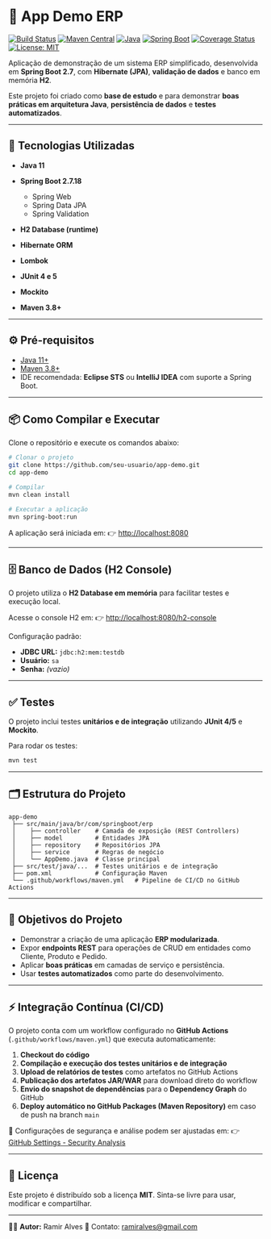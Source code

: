 # 📘 App Demo ERP

[![Build Status](https://github.com/ramiralvesmelo/app-demo/actions/workflows/maven.yml/badge.svg)](https://github.com/ramiralvesmelo/app-demo/actions/workflows/maven.yml)
[![Maven Central](https://img.shields.io/maven-central/v/org.springframework.boot/spring-boot-starter.svg?logo=apache-maven)](https://search.maven.org/artifact/org.springframework.boot/spring-boot-starter)
[![Java](https://img.shields.io/badge/Java-11-blue.svg?logo=java)](https://adoptium.net/)
[![Spring Boot](https://img.shields.io/badge/Spring%20Boot-2.7.18-brightgreen.svg?logo=springboot)](https://spring.io/projects/spring-boot)
[![Coverage Status](https://img.shields.io/codecov/c/github/ramiralvesmelo/app-demo?logo=codecov)](https://app.codecov.io/gh/ramiralvesmelo/app-demo)
[![License: MIT](https://img.shields.io/badge/License-MIT-yellow.svg)](LICENSE)

Aplicação de demonstração de um sistema ERP simplificado, desenvolvida em **Spring Boot 2.7**, com **Hibernate (JPA)**, **validação de dados** e banco em memória **H2**.

Este projeto foi criado como **base de estudo** e para demonstrar **boas práticas em arquitetura Java**, **persistência de dados** e **testes automatizados**.

---

## 🚀 Tecnologias Utilizadas

* **Java 11**
* **Spring Boot 2.7.18**

  * Spring Web
  * Spring Data JPA
  * Spring Validation
* **H2 Database (runtime)**
* **Hibernate ORM**
* **Lombok**
* **JUnit 4 e 5**
* **Mockito**
* **Maven 3.8+**

---

## ⚙️ Pré-requisitos

* [Java 11+](https://adoptium.net/)
* [Maven 3.8+](https://maven.apache.org/)
* IDE recomendada: **Eclipse STS** ou **IntelliJ IDEA** com suporte a Spring Boot.

---

## 📦 Como Compilar e Executar

Clone o repositório e execute os comandos abaixo:

```bash
# Clonar o projeto
git clone https://github.com/seu-usuario/app-demo.git
cd app-demo

# Compilar
mvn clean install

# Executar a aplicação
mvn spring-boot:run
```

A aplicação será iniciada em:
👉 [http://localhost:8080](http://localhost:8080)

---

## 🗄️ Banco de Dados (H2 Console)

O projeto utiliza o **H2 Database em memória** para facilitar testes e execução local.

Acesse o console H2 em:
👉 [http://localhost:8080/h2-console](http://localhost:8080/h2-console)

Configuração padrão:

* **JDBC URL:** `jdbc:h2:mem:testdb`
* **Usuário:** `sa`
* **Senha:** *(vazio)*

---

## ✅ Testes

O projeto inclui testes **unitários e de integração** utilizando **JUnit 4/5** e **Mockito**.

Para rodar os testes:

```bash
mvn test
```

---

## 🗂️ Estrutura do Projeto

```
app-demo
 ├── src/main/java/br/com/springboot/erp
 │    ├── controller    # Camada de exposição (REST Controllers)
 │    ├── model         # Entidades JPA
 │    ├── repository    # Repositórios JPA
 │    ├── service       # Regras de negócio
 │    └── AppDemo.java  # Classe principal
 ├── src/test/java/...  # Testes unitários e de integração
 ├── pom.xml            # Configuração Maven
 └── .github/workflows/maven.yml   # Pipeline de CI/CD no GitHub Actions
```

---

## 🎯 Objetivos do Projeto

* Demonstrar a criação de uma aplicação **ERP modularizada**.
* Expor **endpoints REST** para operações de CRUD em entidades como Cliente, Produto e Pedido.
* Aplicar **boas práticas** em camadas de serviço e persistência.
* Usar **testes automatizados** como parte do desenvolvimento.

---

## ⚡ Integração Contínua (CI/CD)

O projeto conta com um workflow configurado no **GitHub Actions** (`.github/workflows/maven.yml`) que executa automaticamente:

1. **Checkout do código**
2. **Compilação e execução dos testes unitários e de integração**
3. **Upload de relatórios de testes** como artefatos no GitHub Actions
4. **Publicação dos artefatos JAR/WAR** para download direto do workflow
5. **Envio do snapshot de dependências** para o **Dependency Graph** do GitHub
6. **Deploy automático no GitHub Packages (Maven Repository)** em caso de push na branch `main`

📍 Configurações de segurança e análise podem ser ajustadas em:
👉 [GitHub Settings - Security Analysis](https://github.com/ramiralvesmelo/app-demo/settings/security_analysis)

---

## 📜 Licença

Este projeto é distribuído sob a licença **MIT**.
Sinta-se livre para usar, modificar e compartilhar.

---

👨‍💻 **Autor:** Ramir Alves
📧 Contato: [ramiralves@gmail.com](mailto:ramiralves@gmail.com)